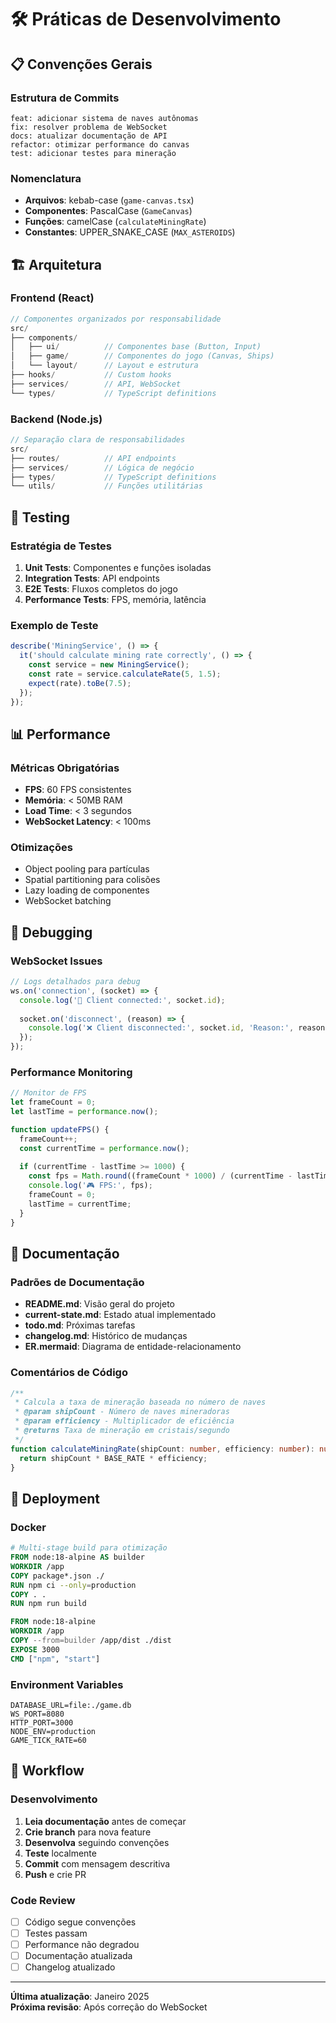 # 🛠️ Práticas de Desenvolvimento

## 📋 Convenções Gerais

### Estrutura de Commits
```
feat: adicionar sistema de naves autônomas
fix: resolver problema de WebSocket
docs: atualizar documentação de API
refactor: otimizar performance do canvas
test: adicionar testes para mineração
```

### Nomenclatura
- **Arquivos**: kebab-case (`game-canvas.tsx`)
- **Componentes**: PascalCase (`GameCanvas`)
- **Funções**: camelCase (`calculateMiningRate`)
- **Constantes**: UPPER_SNAKE_CASE (`MAX_ASTEROIDS`)

## 🏗️ Arquitetura

### Frontend (React)
```typescript
// Componentes organizados por responsabilidade
src/
├── components/
│   ├── ui/          // Componentes base (Button, Input)
│   ├── game/        // Componentes do jogo (Canvas, Ships)
│   └── layout/      // Layout e estrutura
├── hooks/           // Custom hooks
├── services/        // API, WebSocket
└── types/           // TypeScript definitions
```

### Backend (Node.js)
```typescript
// Separação clara de responsabilidades
src/
├── routes/          // API endpoints
├── services/        // Lógica de negócio
├── types/           // TypeScript definitions
└── utils/           // Funções utilitárias
```

## 🧪 Testing

### Estratégia de Testes
1. **Unit Tests**: Componentes e funções isoladas
2. **Integration Tests**: API endpoints
3. **E2E Tests**: Fluxos completos do jogo
4. **Performance Tests**: FPS, memória, latência

### Exemplo de Teste
```typescript
describe('MiningService', () => {
  it('should calculate mining rate correctly', () => {
    const service = new MiningService();
    const rate = service.calculateRate(5, 1.5);
    expect(rate).toBe(7.5);
  });
});
```

## 📊 Performance

### Métricas Obrigatórias
- **FPS**: 60 FPS consistentes
- **Memória**: < 50MB RAM
- **Load Time**: < 3 segundos
- **WebSocket Latency**: < 100ms

### Otimizações
- Object pooling para partículas
- Spatial partitioning para colisões
- Lazy loading de componentes
- WebSocket batching

## 🔧 Debugging

### WebSocket Issues
```typescript
// Logs detalhados para debug
ws.on('connection', (socket) => {
  console.log('🔌 Client connected:', socket.id);
  
  socket.on('disconnect', (reason) => {
    console.log('❌ Client disconnected:', socket.id, 'Reason:', reason);
  });
});
```

### Performance Monitoring
```typescript
// Monitor de FPS
let frameCount = 0;
let lastTime = performance.now();

function updateFPS() {
  frameCount++;
  const currentTime = performance.now();
  
  if (currentTime - lastTime >= 1000) {
    const fps = Math.round((frameCount * 1000) / (currentTime - lastTime));
    console.log('🎮 FPS:', fps);
    frameCount = 0;
    lastTime = currentTime;
  }
}
```

## 📝 Documentação

### Padrões de Documentação
- **README.md**: Visão geral do projeto
- **current-state.md**: Estado atual implementado
- **todo.md**: Próximas tarefas
- **changelog.md**: Histórico de mudanças
- **ER.mermaid**: Diagrama de entidade-relacionamento

### Comentários de Código
```typescript
/**
 * Calcula a taxa de mineração baseada no número de naves
 * @param shipCount - Número de naves mineradoras
 * @param efficiency - Multiplicador de eficiência
 * @returns Taxa de mineração em cristais/segundo
 */
function calculateMiningRate(shipCount: number, efficiency: number): number {
  return shipCount * BASE_RATE * efficiency;
}
```

## 🚀 Deployment

### Docker
```dockerfile
# Multi-stage build para otimização
FROM node:18-alpine AS builder
WORKDIR /app
COPY package*.json ./
RUN npm ci --only=production
COPY . .
RUN npm run build

FROM node:18-alpine
WORKDIR /app
COPY --from=builder /app/dist ./dist
EXPOSE 3000
CMD ["npm", "start"]
```

### Environment Variables
```env
DATABASE_URL=file:./game.db
WS_PORT=8080
HTTP_PORT=3000
NODE_ENV=production
GAME_TICK_RATE=60
```

## 🔄 Workflow

### Desenvolvimento
1. **Leia documentação** antes de começar
2. **Crie branch** para nova feature
3. **Desenvolva** seguindo convenções
4. **Teste** localmente
5. **Commit** com mensagem descritiva
6. **Push** e crie PR

### Code Review
- [ ] Código segue convenções
- [ ] Testes passam
- [ ] Performance não degradou
- [ ] Documentação atualizada
- [ ] Changelog atualizado

---

**Última atualização**: Janeiro 2025  
**Próxima revisão**: Após correção do WebSocket 